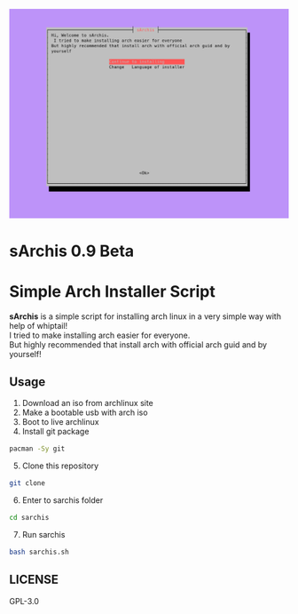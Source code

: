 ![sArchis](https://github.com/iMaaNor/sarchis/blob/master/sc.png)
   
# sArchis 0.9 Beta
# Simple Arch Installer Script
**sArchis** is a simple script for installing arch linux in a very simple way with help of whiptail!  
I tried to make installing arch easier for everyone.  
But highly recommended that install arch with official arch guid and by yourself!   
   
## Usage
1) Download an iso from archlinux site 
2) Make a bootable usb with arch iso 
3) Boot to live archlinux 
4) Install git package 
```sh
pacman -Sy git 
```
5) Clone this repository 
```sh
git clone 
```
6) Enter to sarchis folder 
```sh
cd sarchis 
```
7) Run sarchis 
```sh
bash sarchis.sh 
```
   
## LICENSE
GPL-3.0
